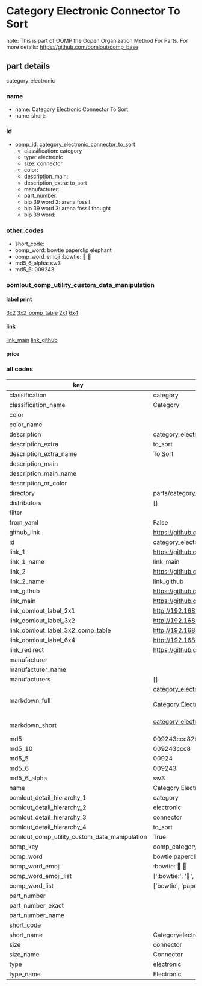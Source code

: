 # Category Electronic Connector To Sort  

note: This is part of OOMP the Oopen Organization Method For Parts. For more details: https://github.com/oomlout/oomp_base

##  part details
  



category_electronic



### name
* name: Category Electronic Connector To Sort
* name_short: 
### id
* oomp_id: category_electronic_connector_to_sort
  * classification: category
  * type: electronic
  * size: connector
  * color: 
  * description_main: 
  * description_extra: to_sort
  * manufacturer: 
  * part_number: 
  * bip 39 word 2: arena fossil
  * bip 39 word 3: arena fossil thought
  * bip 39 word: 

### other_codes
* short_code: 
* oomp_word: bowtie paperclip elephant
* oomp_word_emoji :bowtie: :paperclip: :elephant:
* md5_6_alpha: sw3
* md5_6: 009243






### oomlout_oomp_utility_custom_data_manipulation
#### label print
[3x2](http://192.168.1.245:1112/?label=oomp%20sw3)
[3x2_oomp_table](http://192.168.1.108:1112/?label=oomp%20sw3)
[2x1](http://192.168.1.242:1112/?label=oomp%20sw3)
[6x4](http://192.168.1.55:1112/?label=oomp%20sw3)    

#### link

[link_main](https://github.com/oomlout/oomlout_oomp_version_1_messy/tree/main/parts/category_electronic_connector_to_sort) [link_github](https://github.com/oomlout/oomlout_oomp_version_1_messy/tree/main/parts/category_electronic_connector_to_sort)                             

#### price







### all codes 
| key | value |  
| --- | --- |  
| classification | category |  
| classification_name | Category |  
| color |  |  
| color_name |  |  
| description | category_electronic |  
| description_extra | to_sort |  
| description_extra_name | To Sort |  
| description_main |  |  
| description_main_name |  |  
| description_or_color |   |  
| directory | parts/category_electronic_connector_to_sort |  
| distributors | [] |  
| filter |  |  
| from_yaml | False |  
| github_link | https://github.com/oomlout/oomlout_oomp_part_src/tree/main/parts/category_electronic_connector_to_sort |  
| id | category_electronic_connector_to_sort |  
| link_1 | https://github.com/oomlout/oomlout_oomp_version_1_messy/tree/main/parts/category_electronic_connector_to_sort |  
| link_1_name | link_main |  
| link_2 | https://github.com/oomlout/oomlout_oomp_version_1_messy/tree/main/parts/category_electronic_connector_to_sort |  
| link_2_name | link_github |  
| link_github | https://github.com/oomlout/oomlout_oomp_version_1_messy/tree/main/parts/category_electronic_connector_to_sort |  
| link_main | https://github.com/oomlout/oomlout_oomp_version_1_messy/tree/main/parts/category_electronic_connector_to_sort |  
| link_oomlout_label_2x1 | http://192.168.1.242:1112/?label=oomp%20sw3 |  
| link_oomlout_label_3x2 | http://192.168.1.245:1112/?label=oomp%20sw3 |  
| link_oomlout_label_3x2_oomp_table | http://192.168.1.108:1112/?label=oomp%20sw3 |  
| link_oomlout_label_6x4 | http://192.168.1.55:1112/?label=oomp%20sw3 |  
| link_redirect | https://github.com/oomlout/oomlout_oomp_version_1_messy/tree/main/parts/category_electronic_connector_to_sort |  
| manufacturer |  |  
| manufacturer_name |  |  
| manufacturers | [] |  
| markdown_full | [category_electronic_connector_to_sort](none)<br>[](none)<br>[Category Electronic Connector To Sort](none)<br><br> |  
| markdown_short | [category_electronic_connector_to_sort](none)<br><br> |  
| md5 | 009243ccc82b71e63529dff3c1d6f85b |  
| md5_10 | 009243ccc8 |  
| md5_5 | 00924 |  
| md5_6 | 009243 |  
| md5_6_alpha | sw3 |  
| name | Category Electronic Connector To Sort |  
| oomlout_detail_hierarchy_1 | category |  
| oomlout_detail_hierarchy_2 | electronic |  
| oomlout_detail_hierarchy_3 | connector |  
| oomlout_detail_hierarchy_4 | to_sort |  
| oomlout_oomp_utility_custom_data_manipulation | True |  
| oomp_key | oomp_category_electronic_connector_to_sort |  
| oomp_word | bowtie paperclip elephant |  
| oomp_word_emoji | :bowtie: :paperclip: :elephant: |  
| oomp_word_emoji_list | [':bowtie:', ':paperclip:', ':elephant:'] |  
| oomp_word_list | ['bowtie', 'paperclip', 'elephant'] |  
| part_number |  |  
| part_number_exact |  |  
| part_number_name |  |  
| short_code |  |  
| short_name | Categoryelectronic |  
| size | connector |  
| size_name | Connector |  
| type | electronic |  
| type_name | Electronic |  
